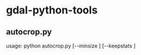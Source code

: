 # gdal-python-tools

## autocrop.py

usage: python autocrop.py <infile> <outfile> [--minsize <minimum number of samples per patch>] [--keepstats <copy statistics of source file to segments>]
